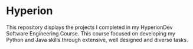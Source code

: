 # Hyperion
This repository displays the projects I completed in my HyperionDev Software Engineering Course.
This course focused on developing my Python and Java skills through extensive, well designed and diverse tasks.
